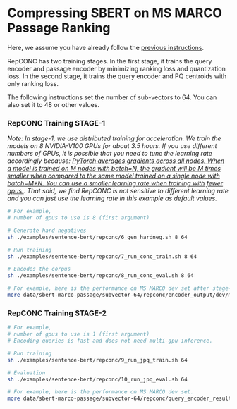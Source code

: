 # Compressing SBERT on MS MARCO Passage Ranking

Here, we assume you have already follow the [previous instructions](..). 

RepCONC has two training stages. In the first stage, it trains the query encoder and passage encoder by minimizing ranking loss and quantization loss. In the second stage, it trains the query encoder and PQ centroids with only ranking loss. 

The following instructions set the number of sub-vectors to $64$. You can also set it to $48$ or other values.

### RepCONC Training STAGE-1

*Note: In stage-1, we use distributed training for acceleration. We train the models on 8 NVIDIA-V100 GPUs for about 3.5 hours. If you use different numbers of GPUs, it is possible that you need to tune the learning rate accordingly because: [PyTorch averages gradients across all nodes. When a model is trained on M nodes with batch=N, the gradient will be M times smaller when compared to the same model trained on a single node with batch=M*N. You can use a smaller learning rate when training with fewer gpus.](https://pytorch.org/docs/master/generated/torch.nn.parallel.DistributedDataParallel.html#torch.nn.parallel.DistributedDataParallel). That said, we find RepCONC is not sensitive to different learning rate and you can just use the learning rate in this example as default values.*

```bash
# For example, 
# number of gpus to use is 8 (first argument)

# Generate hard negatives
sh ./examples/sentence-bert/repconc/6_gen_hardneg.sh 8 64

# Run training
sh ./examples/sentence-bert/repconc/7_run_conc_train.sh 8 64

# Encodes the corpus
sh ./examples/sentence-bert/repconc/8_run_conc_eval.sh 8 64

# For example, here is the performance on MS MARCO dev set after stage-1 training.
more data/sbert-marco-passage/subvector-64/repconc/encoder_output/dev/metric.json 
```


### RepCONC Training STAGE-2

```bash
# For example, 
# number of gpus to use is 1 (first argument)
# Encoding queries is fast and does not need multi-gpu inference.

# Run training
sh ./examples/sentence-bert/repconc/9_run_jpq_train.sh 64

# Evaluation
sh ./examples/sentence-bert/repconc/10_run_jpq_eval.sh 64

# For example, here is the performance on MS MARCO dev set.
more data/sbert-marco-passage/subvector-64/repconc/query_encoder_results/dev/metric.json 
```
